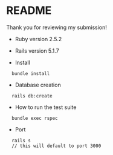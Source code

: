 # README

Thank you for reviewing my submission!

* Ruby version
2.5.2

* Rails version
5.1.7

* Install
```
  bundle install
```

* Database creation

```
  rails db:create
```

* How to run the test suite

```
  bundle exec rspec
```

* Port
```
  rails s
  // this will default to port 3000
```
